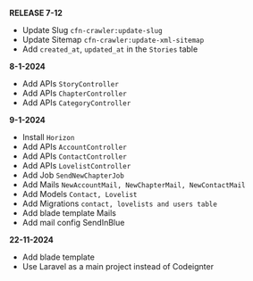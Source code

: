 **RELEASE 7-12**

- Update Slug `cfn-crawler:update-slug`
- Update Sitemap `cfn-crawler:update-xml-sitemap`
- Add `created_at`, `updated_at` in the `Stories` table

**8-1-2024**

- Add APIs `StoryController`
- Add APIs `ChapterController`
- Add APIs `CategoryController`

**9-1-2024**

- Install `Horizon`
- Add APIs `AccountController`
- Add APIs `ContactController`
- Add APIs `LovelistController`
- Add Job `SendNewChapterJob`
- Add Mails `NewAccountMail, NewChapterMail, NewContactMail`
- Add Models `Contact, Lovelist`
- Add Migrations `contact, lovelists and users table`
- Add blade template Mails
- Add mail config SendInBlue

**22-11-2024**

- Add blade template
- Use Laravel as a main project instead of Codeignter
